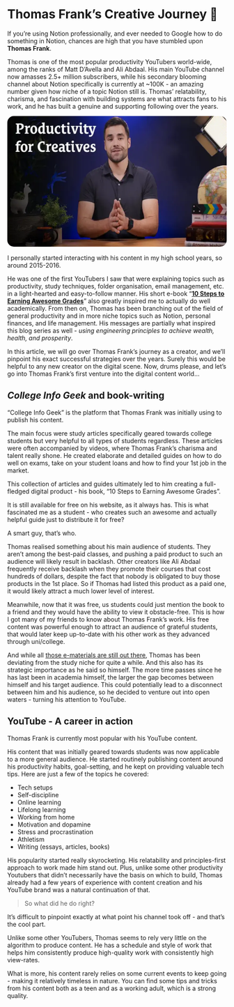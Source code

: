 # Thomas Frank’s Creative Journey 🔭

If you’re using Notion professionally, and ever needed to Google how to do something in Notion, chances are high that you have stumbled upon **Thomas Frank**.

Thomas is one of the most popular productivity YouTubers world-wide, among the ranks of Matt D’Avella and Ali Abdaal. His main YouTube channel now amasses 2.5+ million subscribers, while his secondary blooming channel about Notion specifically is currently at ~100K - an amazing number given how niche of a topic Notion still is.
Thomas’ relatability, charisma, and fascination with building systems are what attracts fans to his work, and he has built a genuine and supporting following over the years.

<!-- ![Thomas Frank's Creative Journey](../../resources/images/blog/thomas-frank/thomas-frank-1.webp) -->

<p align="center">
  <img style="border-radius: 15px; height: 300px;" src="../../resources/images/blog/thomas-frank/thomas-frank-1.webp" alt="Sublime's custom image"/>
</p>

I personally started interacting with his content in my high school years, so around 2015-2016.

He was one of the first YouTubers I saw that were explaining topics such as productivity, study techniques, folder organisation, email management, etc. in a light-hearted and easy-to-follow manner. His short e-book “**[10 Steps to Earning Awesome Grades](https://collegeinfogeek.com/)**” also greatly inspired me to actually do well academically. From then on, Thomas has been branching out of the field of general productivity and in more niche topics such as Notion, personal finances, and life management. His messages are partially what inspired this blog series as well - *using engineering principles to achieve wealth, health, and prosperity*.

In this article, we will go over Thomas Frank’s journey as a creator, and we’ll pinpoint his exact successful strategies over the years. Surely this would be helpful to any new creator on the digital scene. Now, drums please, and let’s go into Thomas Frank’s first venture into the digital content world…

## *College Info Geek* and book-writing

“College Info Geek” is the platform that Thomas Frank  was initially using to publish his content.

The main focus were study articles specifically geared towards college students but very helpful to all types of students regardless. These articles were often accompanied by videos, where Thomas Frank’s charisma and talent really shone. He created elaborate and detailed guides on how to do well on exams, take on your student loans and how to find your 1st job in the market.  

This collection of articles and guides ultimately led to him creating a full-fledged digital product - his book, “10 Steps to Earning Awesome Grades”.

It is still available for free on his website, as it always has. This is what fascinated me as a student - who creates such an awesome and actually helpful guide just to distribute it for free?

A smart guy, that’s who.

Thomas realised something about his main audience of students. They aren’t among the best-paid classes, and pushing a paid product to such an audience will likely result in backlash. Other creators like Ali Abdaal frequently receive backlash when they promote their courses that cost hundreds of dollars, despite the fact that nobody is obligated to buy those products in the 1st place. So if Thomas had listed this product as a paid one, it would likely attract a much lower level of interest.

Meanwhile, now that it was free, us students could just mention the book to a friend and they would have the ability to view it obstacle-free. This is how I got many of my friends to know about Thomas Frank’s work. His free content was powerful enough to attract an audience of grateful students, that would later keep up-to-date with his other work as they advanced through uni/college.

And while all [those e-materials are still out there](https://collegeinfogeek.com/start/), Thomas has been deviating from the study niche for quite a while. And this also has its strategic importance as he said so himself. The more time passes since he has last been in academia himself, the larger the gap becomes between himself and his target audience. This could potentially lead to a disconnect between him and his audience, so he decided to venture out into open waters - turning his attention to YouTube.

## YouTube - A career in action

Thomas Frank is currently most popular with his YouTube content.

His content that was initially geared towards students was now applicable to a more general audience. He started routinely publishing content around his productivity habits, goal-setting, and he kept on providing valuable tech tips. Here are just a few of the topics he covered:

- Tech setups
- Self-discipline
- Online learning
- Lifelong learning
- Working from home
- Motivation and dopamine
- Stress and procrastination
- Athletism
- Writing (essays, articles, books)

His popularity started really skyrocketing. His relatability and principles-first approach to work made him stand out. Plus, unlike some other productivity Youtubers that didn’t necessarily have the basis on which to build, Thomas already had a few years of experience with content creation and his YouTube brand was a natural continuation of that.

> So what did he do right?

It’s difficult to pinpoint exactly at what point his channel took off - and that’s the cool part.

Unlike some other YouTubers, Thomas seems to rely very little on the algorithm to produce content. He has a schedule and style of work that helps him consistently produce high-quality work with consistently high view-rates.

What is more, his content rarely relies on some current events to keep going - making it relatively timeless in nature. You can find some tips and tricks from his content both as a teen and as a working adult, which is a strong quality.
